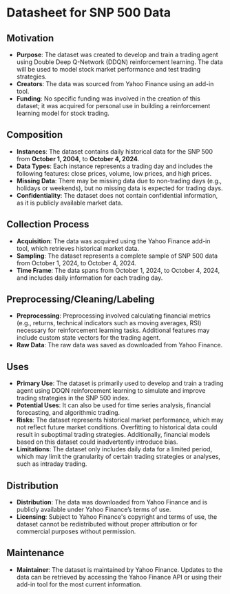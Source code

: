 
# Datasheet for SNP 500 Data

## Motivation

- **Purpose**: The dataset was created to develop and train a trading agent using Double Deep Q-Network (DDQN) reinforcement learning. The data will be used to model stock market performance and test trading strategies.
- **Creators**: The data was sourced from Yahoo Finance using an add-in tool.
- **Funding**: No specific funding was involved in the creation of this dataset; it was acquired for personal use in building a reinforcement learning model for stock trading.

## Composition

- **Instances**: The dataset contains daily historical data for the SNP 500 from **October 1, 2004**, to **October 4, 2024**.
- **Data Types**: Each instance represents a trading day and includes the following features: close prices, volume, low prices, and high prices.
- **Missing Data**: There may be missing data due to non-trading days (e.g., holidays or weekends), but no missing data is expected for trading days.
- **Confidentiality**: The dataset does not contain confidential information, as it is publicly available market data.

## Collection Process

- **Acquisition**: The data was acquired using the Yahoo Finance add-in tool, which retrieves historical market data.
- **Sampling**: The dataset represents a complete sample of SNP 500 data from October 1, 2024, to October 4, 2024.
- **Time Frame**: The data spans from October 1, 2024, to October 4, 2024, and includes daily information for each trading day.

## Preprocessing/Cleaning/Labeling

- **Preprocessing**: Preprocessing involved calculating financial metrics (e.g., returns, technical indicators such as moving averages, RSI) necessary for reinforcement learning tasks. Additional features may include custom state vectors for the trading agent.
- **Raw Data**: The raw data was saved as downloaded from Yahoo Finance.

## Uses

- **Primary Use**: The dataset is primarily used to develop and train a trading agent using DDQN reinforcement learning to simulate and improve trading strategies in the SNP 500 index.
- **Potential Uses**: It can also be used for time series analysis, financial forecasting, and algorithmic trading.
- **Risks**: The dataset represents historical market performance, which may not reflect future market conditions. Overfitting to historical data could result in suboptimal trading strategies. Additionally, financial models based on this dataset could inadvertently introduce bias.
- **Limitations**: The dataset only includes daily data for a limited period, which may limit the granularity of certain trading strategies or analyses, such as intraday trading.

## Distribution

- **Distribution**: The data was downloaded from Yahoo Finance and is publicly available under Yahoo Finance’s terms of use.
- **Licensing**: Subject to Yahoo Finance's copyright and terms of use, the dataset cannot be redistributed without proper attribution or for commercial purposes without permission.

## Maintenance

- **Maintainer**: The dataset is maintained by Yahoo Finance. Updates to the data can be retrieved by accessing the Yahoo Finance API or using their add-in tool for the most current information.
